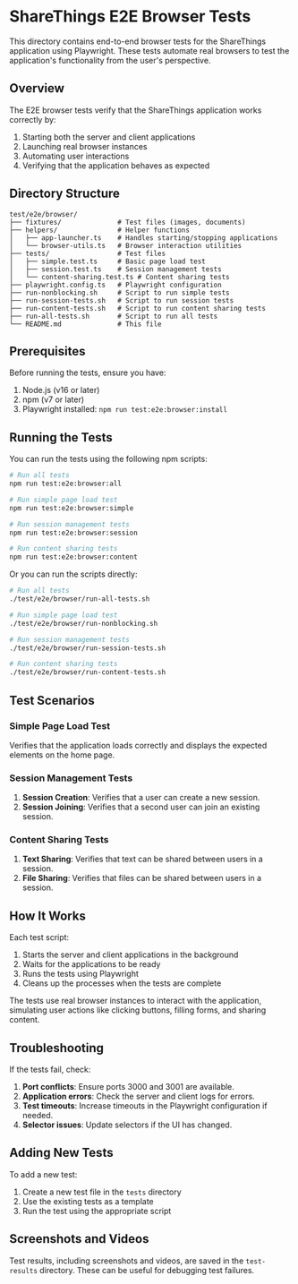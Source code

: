 # ShareThings E2E Browser Tests

This directory contains end-to-end browser tests for the ShareThings application using Playwright. These tests automate real browsers to test the application's functionality from the user's perspective.

## Overview

The E2E browser tests verify that the ShareThings application works correctly by:

1. Starting both the server and client applications
2. Launching real browser instances
3. Automating user interactions
4. Verifying that the application behaves as expected

## Directory Structure

```
test/e2e/browser/
├── fixtures/              # Test files (images, documents)
├── helpers/               # Helper functions
│   ├── app-launcher.ts    # Handles starting/stopping applications
│   └── browser-utils.ts   # Browser interaction utilities
├── tests/                 # Test files
│   ├── simple.test.ts     # Basic page load test
│   ├── session.test.ts    # Session management tests
│   └── content-sharing.test.ts # Content sharing tests
├── playwright.config.ts   # Playwright configuration
├── run-nonblocking.sh     # Script to run simple tests
├── run-session-tests.sh   # Script to run session tests
├── run-content-tests.sh   # Script to run content sharing tests
├── run-all-tests.sh       # Script to run all tests
└── README.md              # This file
```

## Prerequisites

Before running the tests, ensure you have:

1. Node.js (v16 or later)
2. npm (v7 or later)
3. Playwright installed: `npm run test:e2e:browser:install`

## Running the Tests

You can run the tests using the following npm scripts:

```bash
# Run all tests
npm run test:e2e:browser:all

# Run simple page load test
npm run test:e2e:browser:simple

# Run session management tests
npm run test:e2e:browser:session

# Run content sharing tests
npm run test:e2e:browser:content
```

Or you can run the scripts directly:

```bash
# Run all tests
./test/e2e/browser/run-all-tests.sh

# Run simple page load test
./test/e2e/browser/run-nonblocking.sh

# Run session management tests
./test/e2e/browser/run-session-tests.sh

# Run content sharing tests
./test/e2e/browser/run-content-tests.sh
```

## Test Scenarios

### Simple Page Load Test

Verifies that the application loads correctly and displays the expected elements on the home page.

### Session Management Tests

1. **Session Creation**: Verifies that a user can create a new session.
2. **Session Joining**: Verifies that a second user can join an existing session.

### Content Sharing Tests

1. **Text Sharing**: Verifies that text can be shared between users in a session.
2. **File Sharing**: Verifies that files can be shared between users in a session.

## How It Works

Each test script:

1. Starts the server and client applications in the background
2. Waits for the applications to be ready
3. Runs the tests using Playwright
4. Cleans up the processes when the tests are complete

The tests use real browser instances to interact with the application, simulating user actions like clicking buttons, filling forms, and sharing content.

## Troubleshooting

If the tests fail, check:

1. **Port conflicts**: Ensure ports 3000 and 3001 are available.
2. **Application errors**: Check the server and client logs for errors.
3. **Test timeouts**: Increase timeouts in the Playwright configuration if needed.
4. **Selector issues**: Update selectors if the UI has changed.

## Adding New Tests

To add a new test:

1. Create a new test file in the `tests` directory
2. Use the existing tests as a template
3. Run the test using the appropriate script

## Screenshots and Videos

Test results, including screenshots and videos, are saved in the `test-results` directory. These can be useful for debugging test failures.